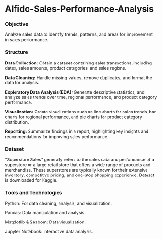 # Alfido-Sales-Performance-Analysis
### Objective
Analyze sales data to identify trends, patterns, and areas for improvement in sales performance.

### Structure
**Data Collection:** Obtain a dataset containing sales transactions, including dates, sales amounts, product categories, and sales regions.

**Data Cleaning:** Handle missing values, remove duplicates, and format the data for analysis.

**Exploratory Data Analysis (EDA):** Generate descriptive statistics, and analyze sales trends over time, regional performance, and product category performance.

**Visualization:** Create visualizations such as line charts for sales trends, bar charts for regional performance, and pie charts for product category distribution.

**Reporting:** Summarize findings in a report, highlighting key insights and recommendations for improving sales performance.

### Dataset
"Superstore Sales" generally refers to the sales data and performance of a superstore or a large retail store that offers a wide range of products and merchandise. These superstores are typically known for their extensive inventory, competitive pricing, and one-stop shopping experience.
Dataset is downloaded for Kaggle.

### Tools and Technologies
Python: For data cleaning, analysis, and visualization. 

Pandas: Data manipulation and analysis. 

Matplotlib & Seaborn: Data visualization. 

Jupyter Notebook: Interactive data analysis.
